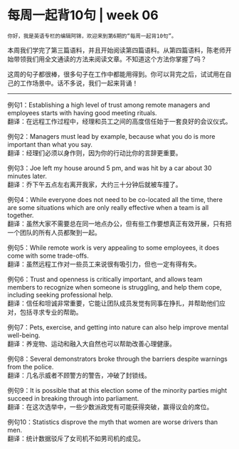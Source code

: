 # 每周一起背10句 | week 06

    你好，我是英语专栏的编辑阿锦，欢迎来到第6期的“每周一起背10句”。

本周我们学完了第三篇语料，并且开始阅读第四篇语料。从第四篇语料，陈老师开始带领我们用全文通读的方法来阅读文章。不知道这个方法你掌握了吗？

这周的句子都很棒，很多句子在工作中都能用得到。你可以背完之后，试试用在自己的工作场景中。话不多说，我们一起来背诵！

* * *

例句1：Establishing a high level of trust among remote managers and employees starts with having good meeting rituals.  
翻译：在远程工作过程中，经理和员工之间的高度信任始于一套良好的会议仪式。

例句2：Managers must lead by example, because what you do is more important than what you say.  
翻译：经理们必须以身作则，因为你的行动比你的言辞更重要。

例句3：Joe left my house around 5 pm, and was hit by a car about 30 minutes later.  
翻译：乔下午五点左右离开我家，大约三十分钟后就被车撞了。

例句4：While everyone does not need to be co-located all the time, there are some situations which are only really effective when a team is all together.  
翻译：虽然大家不需要总在同一地点办公，但有些工作要想真正有效开展，只有把一个团队的所有人员都聚到一起。

例句5：While remote work is very appealing to some employees, it does come with some trade-offs.  
翻译：虽然远程工作对一些员工来说很有吸引力，但也一定有得有失。

例句6：Trust and openness is critically important, and allows team members to recognize when someone is struggling, and help them cope, including seeking professional help.  
翻译：信任和坦诚非常重要，它能让团队成员发觉有同事在挣扎，并帮助他们应对，包括寻求专业的帮助。

例句7：Pets, exercise, and getting into nature can also help improve mental well-being.  
翻译：养宠物、运动和融入大自然也可以帮助改善心理健康。

例句8：Several demonstrators broke through the barriers despite warnings from the police.  
翻译：几名示威者不顾警方的警告，冲破了封锁线。

例句9：It is possible that at this election some of the minority parties might succeed in breaking through into parliament.  
翻译：在这次选举中，一些少数派政党有可能获得突破，赢得议会的席位。

例句10：Statistics disprove the myth that women are worse drivers than men.  
翻译：统计数据驳斥了女司机不如男司机的成见。
    